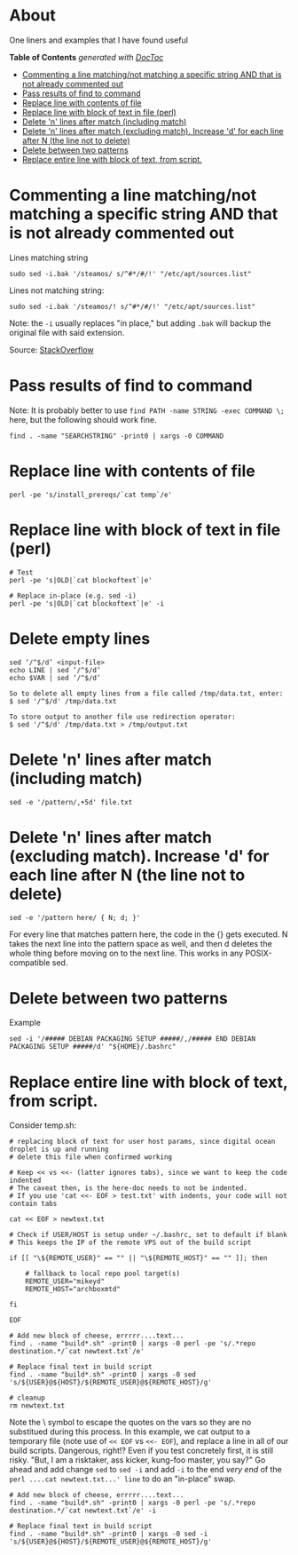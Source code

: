 # About

One liners and examples that I have found useful

<!-- START doctoc generated TOC please keep comment here to allow auto update -->
<!-- DON'T EDIT THIS SECTION, INSTEAD RE-RUN doctoc TO UPDATE -->
**Table of Contents**  *generated with [DocToc](https://github.com/thlorenz/doctoc)*

- [Commenting a line matching/not matching a specific string AND that is not already commented out](#commenting-a-line-matchingnot-matching-a-specific-string-and-that-is-not-already-commented-out)
- [Pass results of find to command](#pass-results-of-find-to-command)
- [Replace line with contents of file](#replace-line-with-contents-of-file)
- [Replace line with block of text in file (perl)](#replace-line-with-block-of-text-in-file-perl)
- [Delete 'n' lines after match (including match)](#delete-n-lines-after-match-including-match)
- [Delete 'n' lines after match (excluding match). Increase 'd' for each line after N (the line not to delete)](#delete-n-lines-after-match-excluding-match-increase-d-for-each-line-after-n-the-line-not-to-delete)
- [Delete between two patterns](#delete-between-two-patterns)
- [Replace entire line with block of text, from script.](#replace-entire-line-with-block-of-text-from-script)

<!-- END doctoc generated TOC please keep comment here to allow auto update -->

# Commenting a line matching/not matching a specific string AND that is not already commented out

Lines matching string
```
sudo sed -i.bak '/steamos/ s/^#*/#/!' "/etc/apt/sources.list"
```

Lines not matching string:
```
sudo sed -i.bak '/steamos/! s/^#*/#/!' "/etc/apt/sources.list"
```

Note: the `-i` usually replaces "in place," but adding `.bak` will backup the original file with said extension.

Source: [StackOverflow](http://stackoverflow.com/questions/17998763/sed-commenting-a-line-matching-a-specific-string-and-that-is-not-already-comme)



# Pass results of find to command
Note: It is probably better to use `find PATH -name STRING -exec COMMAND \;` here, but the following should work fine.

```
find . -name "SEARCHSTRING" -print0 | xargs -0 COMMAND
```

# Replace line with contents of file

```
perl -pe 's/install_prereqs/`cat temp`/e'
```

# Replace line with block of text in file (perl)

```
# Test
perl -pe 's|OLD|`cat blockoftext`|e' 

# Replace in-place (e.g. sed -i)
perl -pe 's|OLD|`cat blockoftext`|e' -i
```

# Delete empty lines
```
sed ‘/^$/d’ <input-file>
echo LINE | sed ‘/^$/d’
echo $VAR | sed ‘/^$/d’

So to delete all empty lines from a file called /tmp/data.txt, enter:
$ sed '/^$/d' /tmp/data.txt

To store output to another file use redirection operator:
$ sed '/^$/d' /tmp/data.txt > /tmp/output.txt
```

# Delete 'n' lines after match (including match)
```
sed -e '/pattern/,+5d' file.txt
```

# Delete 'n' lines after match (excluding match). Increase 'd' for each line after N (the line not to delete)

```
sed -e '/pattern here/ { N; d; }'
```

For every line that matches pattern here, the code in the {} gets executed. N takes the next line into the pattern space as well, and then d deletes the whole thing before moving on to the next line. This works in any POSIX-compatible sed.

# Delete between two patterns

Example
```
sed -i '/##### DEBIAN PACKAGING SETUP #####/,/##### END DEBIAN PACKAGING SETUP #####/d' "${HOME}/.bashrc"
```


# Replace entire line with block of text, from script.

Consider temp.sh:

```
# replacing block of text for user host params, since digital ocean droplet is up and running
# delete this file when confirmed working

# Keep << vs <<- (latter ignores tabs), since we want to keep the code indented
# The caveat then, is the here-doc needs to not be indented.
# If you use 'cat <<- EOF > test.txt' with indents, your code will not contain tabs

cat << EOF > newtext.txt

# Check if USER/HOST is setup under ~/.bashrc, set to default if blank
# This keeps the IP of the remote VPS out of the build script

if [[ "\${REMOTE_USER}" == "" || "\${REMOTE_HOST}" == "" ]]; then

	# fallback to local repo pool target(s)
	REMOTE_USER="mikeyd"
	REMOTE_HOST="archboxmtd"

fi

EOF

# Add new block of cheese, errrrr....text...
find . -name "build*.sh" -print0 | xargs -0 perl -pe 's/.*repo destination.*/`cat newtext.txt`/e'

# Replace final text in build script
find . -name "build*.sh" -print0 | xargs -0 sed 's/${USER}@${HOST}/${REMOTE_USER}@${REMOTE_HOST}/g'

# cleanup 
rm newtext.txt
```

Note the \ symbol to escape the quotes on the vars so they are no substitued during this process. In this example, we cat output to a temporary file (note use of `<< EOF` vs `<<- EOF`), and replace a line in all of our build scripts. Dangerous, right!? Even if you test concretely first, it is still risky. "But, I am a risktaker, ass kicker, kung-foo master, you say?" Go ahead and add change `sed` to `sed -i` and add `-i` to the end _very end_ of the `perl ....cat newtext.txt...' line` to do an "in-place" swap. 

```
# Add new block of cheese, errrrr....text...
find . -name "build*.sh" -print0 | xargs -0 perl -pe 's/.*repo destination.*/`cat newtext.txt`/e' -i

# Replace final text in build script
find . -name "build*.sh" -print0 | xargs -0 sed -i 's/${USER}@${HOST}/${REMOTE_USER}@${REMOTE_HOST}/g'
```
